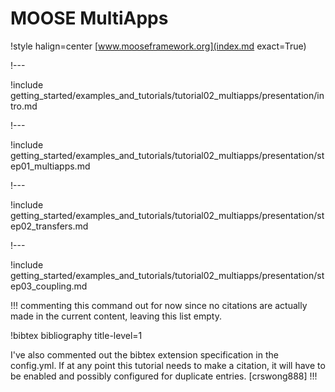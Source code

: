 # MOOSE MultiApps

!style halign=center
[www.mooseframework.org](index.md exact=True)

!---

!include getting_started/examples_and_tutorials/tutorial02_multiapps/presentation/intro.md

!---

!include getting_started/examples_and_tutorials/tutorial02_multiapps/presentation/step01_multiapps.md

!---

!include getting_started/examples_and_tutorials/tutorial02_multiapps/presentation/step02_transfers.md

!---

!include getting_started/examples_and_tutorials/tutorial02_multiapps/presentation/step03_coupling.md

!!!
commenting this command out for now since no citations are actually made in the current content, leaving this list empty.

!bibtex bibliography title-level=1

I've also commented out the bibtex extension specification in the config.yml. If at any point this tutorial needs to make a citation, it will have to be enabled and possibly configured for duplicate entries. [crswong888]
!!!
